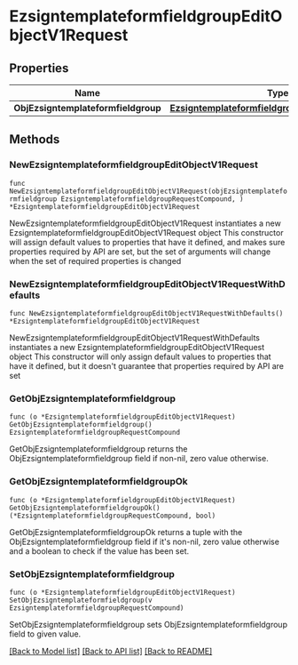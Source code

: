 # EzsigntemplateformfieldgroupEditObjectV1Request

## Properties

Name | Type | Description | Notes
------------ | ------------- | ------------- | -------------
**ObjEzsigntemplateformfieldgroup** | [**EzsigntemplateformfieldgroupRequestCompound**](EzsigntemplateformfieldgroupRequestCompound.md) |  | 

## Methods

### NewEzsigntemplateformfieldgroupEditObjectV1Request

`func NewEzsigntemplateformfieldgroupEditObjectV1Request(objEzsigntemplateformfieldgroup EzsigntemplateformfieldgroupRequestCompound, ) *EzsigntemplateformfieldgroupEditObjectV1Request`

NewEzsigntemplateformfieldgroupEditObjectV1Request instantiates a new EzsigntemplateformfieldgroupEditObjectV1Request object
This constructor will assign default values to properties that have it defined,
and makes sure properties required by API are set, but the set of arguments
will change when the set of required properties is changed

### NewEzsigntemplateformfieldgroupEditObjectV1RequestWithDefaults

`func NewEzsigntemplateformfieldgroupEditObjectV1RequestWithDefaults() *EzsigntemplateformfieldgroupEditObjectV1Request`

NewEzsigntemplateformfieldgroupEditObjectV1RequestWithDefaults instantiates a new EzsigntemplateformfieldgroupEditObjectV1Request object
This constructor will only assign default values to properties that have it defined,
but it doesn't guarantee that properties required by API are set

### GetObjEzsigntemplateformfieldgroup

`func (o *EzsigntemplateformfieldgroupEditObjectV1Request) GetObjEzsigntemplateformfieldgroup() EzsigntemplateformfieldgroupRequestCompound`

GetObjEzsigntemplateformfieldgroup returns the ObjEzsigntemplateformfieldgroup field if non-nil, zero value otherwise.

### GetObjEzsigntemplateformfieldgroupOk

`func (o *EzsigntemplateformfieldgroupEditObjectV1Request) GetObjEzsigntemplateformfieldgroupOk() (*EzsigntemplateformfieldgroupRequestCompound, bool)`

GetObjEzsigntemplateformfieldgroupOk returns a tuple with the ObjEzsigntemplateformfieldgroup field if it's non-nil, zero value otherwise
and a boolean to check if the value has been set.

### SetObjEzsigntemplateformfieldgroup

`func (o *EzsigntemplateformfieldgroupEditObjectV1Request) SetObjEzsigntemplateformfieldgroup(v EzsigntemplateformfieldgroupRequestCompound)`

SetObjEzsigntemplateformfieldgroup sets ObjEzsigntemplateformfieldgroup field to given value.



[[Back to Model list]](../README.md#documentation-for-models) [[Back to API list]](../README.md#documentation-for-api-endpoints) [[Back to README]](../README.md)


